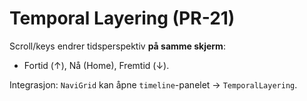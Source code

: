 # Temporal Layering (PR-21)

Scroll/keys endrer tidsperspektiv **på samme skjerm**:
- Fortid (↑), Nå (Home), Fremtid (↓).

Integrasjon: `NaviGrid` kan åpne `timeline`-panelet → `TemporalLayering`.